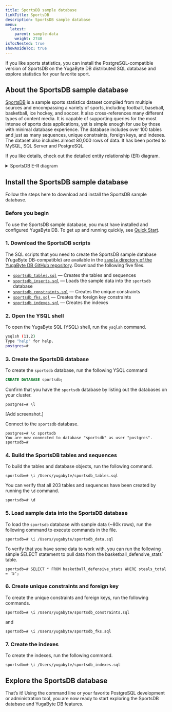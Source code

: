 ```yaml
---
title: SportsDB sample database 
linkTitle: SportsDB
description: SportsDB sample database
menu:
  latest:
    parent: sample-data
    weight: 2740
isTocNested: true
showAsideToc: true
---
```


If you like sports statistics, you can install the PostgreSQL-compatible version of SportsDB on the YugaByte DB distributed SQL database and explore statistics for your favorite sport.

## About the SportsDB sample database

[SportsDB](http://www.sportsdb.org/sd) is a sample sports statistics dataset compiled from multiple sources and encompassing a variety of sports, including football, baseball, basketball, ice hockey, and soccer. It also cross-references many different types of content media. It is capable of supporting queries for the most intense of sports data applications, yet is simple enough for use by those with minimal database experience. The database includes over 100 tables and just as many sequences, unique constraints, foreign keys, and indexes. The dataset also includes almost 80,000 rows of data. It has been ported to MySQL, SQL Server and PostgreSQL.

If you like details, check out the detailed entity relationship (ER) diagram.

<details>

<summary>SportsDB E-R diagram</summary>

![SportsDB E-R diagram](/images/datasets/sportsdb/sportsdb-er-diagram.jpeg)

</details>

## Install the SportsDB sample database

Follow the steps here to download and install the SportsDB sample database.

### Before you begin

To use the SportsDB sample database, you must have installed and configured YugaByte DB. To get up and running quickly, see [Quick Start](/latest/quick-start/).

### 1. Download the SportsDB scripts

The SQL scripts that you need to create the SportsDB sample database (YugaByte DB-compatible) are available in the [`sample` directory of the YugaByte DB GitHub repository](https://github.com/YugaByte/yugabyte-db/tree/master/sample). Download the following five files.

- [`sportsdb_tables.sql`](https://raw.githubusercontent.com/YugaByte/yugabyte-db/master/sample/sportsdb_tables.sql) — Creates the tables and sequences
- [`sportsdb_inserts.sql`](https://raw.githubusercontent.com/YugaByte/yugabyte-db/master/sample/sportsdb_inserts.sql) — Loads the sample data into the `sportsdb` database
- [`sportsdb_constraints.sql`](https://raw.githubusercontent.com/YugaByte/yugabyte-db/master/sample/sportsdb_constraints.sql) — Creates the unique constraints
- [`sportsdb_fks.sql`](https://raw.githubusercontent.com/YugaByte/yugabyte-db/master/sample/sportsdb_fks.sql) — Creates the foreign key constraints
- [`sportsdb_indexes.sql`](https://raw.githubusercontent.com/YugaByte/yugabyte-db/master/sample/sportsdb_indexes.sql) — Creates the indexes

### 2. Open the YSQL shell

To open the YugaByte SQL (YSQL) shell, run the `ysqlsh` command.

```sh
ysqlsh (11.2)
Type "help" for help.
postgres=#
```

### 3. Create the SportsDB database

To create the `sportsdb` database, run the following YSQL command

```sql
CREATE DATABASE sportsdb;
```

Confirm that you have the `sportsdb` database by listing out the databases on your cluster.

```
postgres=# \l
```

[Add screenshot.]

Connect to the `sportsdb` database.

```
postgres=# \c sportsdb
You are now connected to database "sportsdb" as user "postgres".
sportsdb=#
```

### 4. Build the SportsDB tables and sequences

To build the tables and database objects, run the following command.

```
sportsdb=# \i /Users/yugabyte/sportsdb_tables.sql
```

You can verify that all 203 tables and sequences have been created by running the `\d` command.

```
sportsdb=# \d
```

### 5. Load sample data into the SportsDB database

To load the `sportsdb` database with sample data (~80k rows), run the following command to execute commands in the file.

```
sportsdb=# \i /Users/yugabyte/sportsdb_data.sql
```

To verify that you have some data to work with, you can run the following simple SELECT statement to pull data from the  basketball_defensive_stats` table.

```
sportsdb=# SELECT * FROM basketball_defensive_stats WHERE steals_total = '5';
```

### 6. Create unique constraints and foreign key

To create the unique constraints and foreign keys, run the following commands.

```
sportsdb=# \i /Users/yugabyte/sportsdb_constraints.sql
```

and

```
sportsdb=# \i /Users/yugabyte/sportsdb_fks.sql
```

### 7. Create the indexes

To create the indexes, run the following command.

```
sportsdb=# \i /Users/yugabyte/sportsdb_indexes.sql
```

## Explore the SportsDB database

That’s it! Using the command line or your favorite PostgreSQL development or administration tool, you are now ready to start exploring the SportsDB database and YugaByte DB features.
